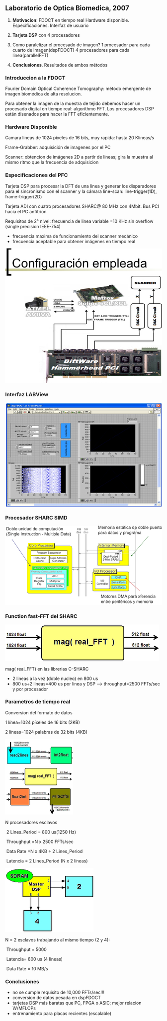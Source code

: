 ## Laboratorio de Optica Biomedica, 2007



1. **Motivacion**: FDOCT en tiempo real Hardware disponible. Especificaciones. Interfaz de usuario

2. **Tarjeta DSP** con 4 procesadores

3. Como paralelizar el procesado de imagen? 1 procesador para cada cuarto de imagen(dspFDOCT) 4 procesadores para cada linea(parallelFFT)

4. **Conclusiones**. Resultados de ambos métodos

### Introduccion a la FDOCT

Fourier Domain Optical Coherence Tomography: método emergente de imagen biomédica de alta resolucion.

Para obtener la imagen de la muestra de tejido debemos hacer un procesado digital en tiempo real: algorithmo FFT. Los procesadores DSP están disenados para hacer la FFT eficientemente.

### Hardware Disponible

Camara lineas de 1024 pixeles de 16 bits,  muy rapida: hasta 20 Klineas/s

Frame-Grabber: adquisición de imagenes por el PC

Scanner: obtencion de imágenes 2D a partir de lineas; gira la muestra al mismo ritmo que la frecuencia de adquisicion

### Especificaciones del PFC

Tarjeta DSP para procesar la DFT de una linea y generar  los disparadores para el sincronismo con el scanner y la cámara  line-scan: line-trigger(1D), frame-trigger(2D)

Tarjeta ADI con cuatro procesadores SHARC@ 80 MHz con 4Mbit. Bus PCI hacia el PC anfitrion

Requisitos de 2° nivel: frecuencia de linea variable =10 KHz sin overflow (single precision IEEE-754)

- frecuencia maxima de funcionamiento del scanner mecánico
- frecuencia aceptable para obtener imágenes en tiempo real

![](./fig/setup.png)

### Interfaz LABView

![](./fig/gui.png)

### Procesador SHARC SIMD

![](./fig/simd.png) 

### Function fast-FFT del SHARC

![](./fig/mag_fft.png)

mag( real_FFT) en las librerias C-SHARC

- 2 lineas a la vez (doble nucleo) en 800 us
- 800 us÷2 lineas=400 us por linea y DSP --> throughput=2500 FFTs/sec y por procesador

### Parametros de tiempo real

Conversion del formato de datos

1 línea=1024 píxeles de 16 bits (2KB)

2 líneas=1024 palabras de 32 bits (4KB)

![](./fig/adaptacion.png)

N procesadores esclavos

​		2 Lines_Period = 800 us(1250 Hz)

​		Throughput =N x 2500 FFTs/sec

​		Data Rate =N x 4KB ÷ 2 Lines_Period

​		Latencia = 2 Lines_Period (N x 2 líneas)



![](./fig/HammerHead.png)

N = 2 esclavos trabajando al mismo tiempo (2 y 4):

​		Throughput = 5000

​		Latencia= 800 us (4 lineas)

​		Data Rate = 10 MB/s

### Conclusiones

- no se cumple requisito de 10,000 FFTs/sec!!!
- conversion de datos pesada en dspFDOCT
- tarjetas DSP más baratas que PC, FPGA o ASIC; mejor relacion W/MFLOPs
- entrenamiento para placas recientes (escalable)
